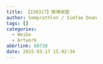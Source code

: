 ```yaml
---
title: 【150317】微博收图
author: Semprathlon / Simfae Dean
tags: []
categories:
  - Weibo
  - Artwork
abbrlink: 60738
date: 2015-03-17 15:02:34
---
```

﻿<img src="__ASSETS_HOST_NAME__/2015/03/IMG_1009.jpg" alt=""/>﻿﻿<img src="__ASSETS_HOST_NAME__/2015/03/IMG_1010.jpg" alt=""/>﻿﻿<img src="__ASSETS_HOST_NAME__/2015/03/IMG_1011.jpg" alt=""/>﻿﻿<img src="__ASSETS_HOST_NAME__/2015/03/IMG_1013.jpg" alt=""/>﻿﻿<img src="__ASSETS_HOST_NAME__/2015/03/IMG_1014.jpg" alt=""/>﻿﻿<img src="__ASSETS_HOST_NAME__/2015/03/IMG_1015.jpg" alt=""/>﻿﻿<img src="__ASSETS_HOST_NAME__/2015/03/IMG_1016.jpg" alt=""/>﻿﻿<img src="__ASSETS_HOST_NAME__/2015/03/IMG_1017.jpg" alt=""/>﻿﻿<img src="__ASSETS_HOST_NAME__/2015/03/IMG_1018.jpg" alt=""/>﻿﻿<img src="__ASSETS_HOST_NAME__/2015/03/IMG_1019.jpg" alt=""/>﻿﻿<img src="__ASSETS_HOST_NAME__/2015/03/IMG_1020.jpg" alt=""/>﻿﻿<img src="__ASSETS_HOST_NAME__/2015/03/IMG_1021.jpg" alt=""/>﻿
